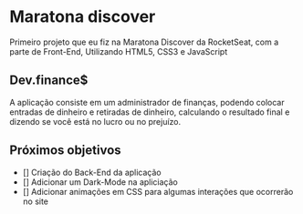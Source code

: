 # Maratona discover
Primeiro projeto que eu fiz na Maratona Discover da RocketSeat, com a parte de Front-End, Utilizando HTML5, CSS3 e JavaScript

## Dev.finance$
A aplicação consiste em um administrador de finanças, podendo colocar entradas de dinheiro e retiradas de dinheiro, calculando o resultado final e dizendo se você está no lucro ou no prejuízo.

## Próximos objetivos
- []  Criação do Back-End da aplicação
- []  Adicionar um Dark-Mode na apliciação
- []  Adicionar animações em CSS para algumas interações que ocorrerão no site